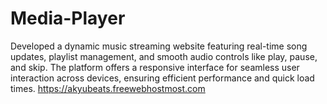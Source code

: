 # Media-Player
Developed a dynamic music streaming website featuring real-time song updates, playlist management, and smooth audio controls like play, pause, and skip. The platform offers a responsive interface for seamless user interaction across devices, ensuring efficient performance and quick load times.
https://akyubeats.freewebhostmost.com
